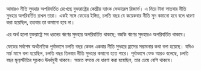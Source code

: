 আবারও নীতি সুদহার অপরিবর্তিত রেখেছে যুক্তরাষ্ট্রের কেন্দ্রীয় ব্যাংক ফেডারেল রিজার্ভ। এ নিয়ে টানা সাতবার নীতি সুদহার অপরিবর্তিত রাখল তারা। একই সঙ্গে ফেডের ইঙ্গিত, চলতি বছর যে কয়েকবার নীতি সুদ কমানো হবে বলে ধারণা করা হয়েছিল, ততবার তা কমানো হবে না।

এর অর্থ হলো যুক্তরাষ্ট্রে সব ধরনের ঋণের সুদহার অপরিবর্তিত থাকছে; বন্ধকি ঋণের সুদহারও অপরিবর্তিত থাকবে।

ফেডের সর্বশেষ অর্থনৈতিক পূর্বাভাসে চলতি বছর কেবল একবার নীতি সুদহার হ্রাসের সম্ভাবনার কথা বলা হয়েছে। যদিও মার্চ মাসে বলা হয়েছিল, চলতি বছর তিনবার নীতি সুদহার কমানো হতে পারে। পূর্বাভাসে ফেড আরও বলেছে, চলতি বছর মূল্যস্ফীতির সূচকও ঊর্ধ্বমুখী থাকবে। অন্তত বসন্তে যে ধারণা করা হয়েছিল, তার চেয়ে বেশি থাকবে।
